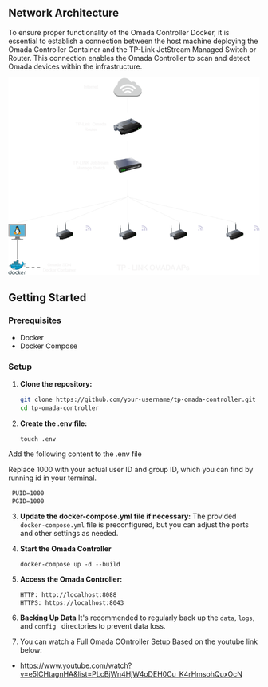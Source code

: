 ## Network Architecture
To ensure proper functionality of the Omada Controller Docker, it is essential to establish a connection between the host machine deploying the Omada Controller Container and the TP-Link JetStream Managed Switch or Router. This connection enables the Omada Controller to scan and detect Omada devices within the infrastructure.

![architecture diagram](omada-infra.drawio.png)

## Getting Started

### Prerequisites

- Docker
- Docker Compose

### Setup

1. **Clone the repository:**

   ```sh
   git clone https://github.com/your-username/tp-omada-controller.git
   cd tp-omada-controller
   ```

2. **Create the .env file:**

   ```
   touch .env
   ```
Add the following content to the .env file

Replace 1000 with your actual user ID and group ID, which you can find by running id in your terminal.

   ```
    PUID=1000
    PGID=1000

   ```
3. **Update the docker-compose.yml file if necessary:**
The provided ```docker-compose.yml``` file is preconfigured, but you can adjust the ports and other settings as needed.

4. **Start the Omada Controller**
    ```
    docker-compose up -d --build

    ```

5. **Access the Omada Controller:**
    ```
    HTTP: http://localhost:8088
    HTTPS: https://localhost:8043

    ```

6. **Backing Up Data**
It's recommended to regularly back up the ```data```, ```logs```, and ```config ``` directories to prevent data loss.

7. You can watch a Full Omada COntroller Setup Based on the youtube link below:
- https://www.youtube.com/watch?v=e5lCHtagnHA&list=PLcBjWn4HjW4oDEH0Cu_K4rHmsohQuxOcN 
